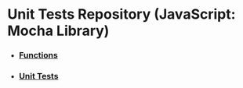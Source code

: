 # Unit Tests Repository (JavaScript: Mocha Library)
* ### [Functions](index.js)
* ### [Unit Tests](test)
